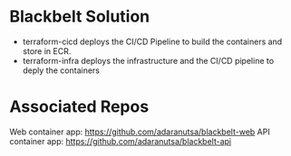 # Blackbelt Solution

- terraform-cicd deploys the CI/CD Pipeline to build the containers and store in ECR.
- terraform-infra deploys the infrastructure and the CI/CD pipeline to deply the containers

# Associated Repos
Web container app: https://github.com/adaranutsa/blackbelt-web
API container app: https://github.com/adaranutsa/blackbelt-api